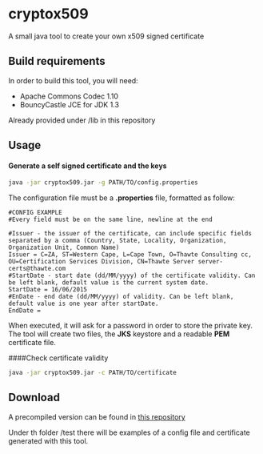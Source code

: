 # cryptox509
A small java tool to create your own x509 signed certificate

## Build requirements
In order to build this tool, you will need:
* Apache Commons Codec 1.10
* BouncyCastle JCE for JDK 1.3

Already provided under /lib in this repository

## Usage
#### Generate a self signed certificate and the keys

``` bash
java -jar cryptox509.jar -g PATH/TO/config.properties
```
The configuration file must be a **.properties** file, formatted as follow:

``` properties
#CONFIG EXAMPLE
#Every field must be on the same line, newline at the end

#Issuer - the issuer of the certificate, can include specific fields separated by a comma (Country, State, Locality, Organization, Organization Unit, Common Name)
Issuer = C=ZA, ST=Western Cape, L=Cape Town, O=Thawte Consulting cc, OU=Certification Services Division, CN=Thawte Server server-certs@thawte.com
#StartDate - start date (dd/MM/yyyy) of the certificate validity. Can be left blank, default value is the current system date.
StartDate = 16/06/2015
#EnDate - end date (dd/MM/yyyy) of validity. Can be left blank, default value is one year after startDate.
EndDate =
```
When executed, it will ask for a password in order to store the private key.
The tool will create two files, the **JKS** keystore and a readable **PEM** certificate file.

####Check certificate validity
``` bash
java -jar cryptox509.jar -c PATH/TO/certificate
```

## Download
A precompiled version can be found in [this repository](https://github.com/platinumjesus/cryptox509/blob/master/dist.zip?raw=true)

Under th folder /test there will be examples of a config file and certificate generated with this tool.
